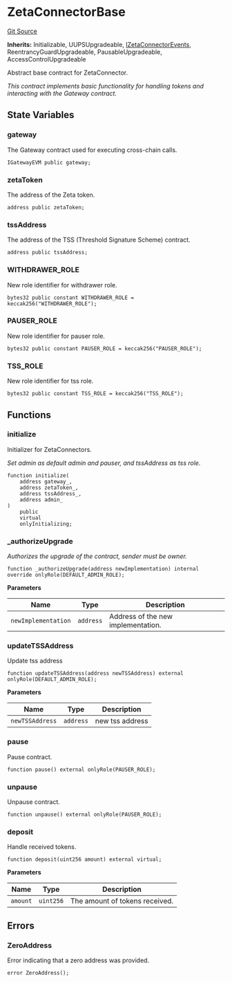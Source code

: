 # ZetaConnectorBase
[Git Source](https://github.com/zeta-chain/protocol-contracts/blob/main/v2/contracts/evm/ZetaConnectorBase.sol)

**Inherits:**
Initializable, UUPSUpgradeable, [IZetaConnectorEvents](/contracts/evm/interfaces/IZetaConnector.sol/interface.IZetaConnectorEvents.md), ReentrancyGuardUpgradeable, PausableUpgradeable, AccessControlUpgradeable

Abstract base contract for ZetaConnector.

*This contract implements basic functionality for handling tokens and interacting with the Gateway contract.*


## State Variables
### gateway
The Gateway contract used for executing cross-chain calls.


```solidity
IGatewayEVM public gateway;
```


### zetaToken
The address of the Zeta token.


```solidity
address public zetaToken;
```


### tssAddress
The address of the TSS (Threshold Signature Scheme) contract.


```solidity
address public tssAddress;
```


### WITHDRAWER_ROLE
New role identifier for withdrawer role.


```solidity
bytes32 public constant WITHDRAWER_ROLE = keccak256("WITHDRAWER_ROLE");
```


### PAUSER_ROLE
New role identifier for pauser role.


```solidity
bytes32 public constant PAUSER_ROLE = keccak256("PAUSER_ROLE");
```


### TSS_ROLE
New role identifier for tss role.


```solidity
bytes32 public constant TSS_ROLE = keccak256("TSS_ROLE");
```


## Functions
### initialize

Initializer for ZetaConnectors.

*Set admin as default admin and pauser, and tssAddress as tss role.*


```solidity
function initialize(
    address gateway_,
    address zetaToken_,
    address tssAddress_,
    address admin_
)
    public
    virtual
    onlyInitializing;
```

### _authorizeUpgrade

*Authorizes the upgrade of the contract, sender must be owner.*


```solidity
function _authorizeUpgrade(address newImplementation) internal override onlyRole(DEFAULT_ADMIN_ROLE);
```
**Parameters**

|Name|Type|Description|
|----|----|-----------|
|`newImplementation`|`address`|Address of the new implementation.|


### updateTSSAddress

Update tss address


```solidity
function updateTSSAddress(address newTSSAddress) external onlyRole(DEFAULT_ADMIN_ROLE);
```
**Parameters**

|Name|Type|Description|
|----|----|-----------|
|`newTSSAddress`|`address`|new tss address|


### pause

Pause contract.


```solidity
function pause() external onlyRole(PAUSER_ROLE);
```

### unpause

Unpause contract.


```solidity
function unpause() external onlyRole(PAUSER_ROLE);
```

### deposit

Handle received tokens.


```solidity
function deposit(uint256 amount) external virtual;
```
**Parameters**

|Name|Type|Description|
|----|----|-----------|
|`amount`|`uint256`|The amount of tokens received.|


## Errors
### ZeroAddress
Error indicating that a zero address was provided.


```solidity
error ZeroAddress();
```

